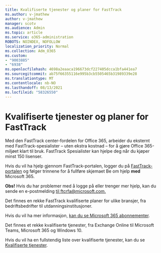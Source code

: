 ```yaml
---
title: Kvalifiserte tjenester og planer for FastTrack
ms.author: v-jmathew
author: v-jmathew
manager: scotv
ms.audience: Admin
ms.topic: article
ms.service: o365-administration
ROBOTS: NOINDEX, NOFOLLOW
localization_priority: Normal
ms.collection: Adm_O365
ms.custom:
- "9003885"
- "6938"
ms.openlocfilehash: 4698a2eaaca196673dcf227405dcca1bfa441ea7
ms.sourcegitcommit: ab75f66355116e995b3cb5505465b31989339e28
ms.translationtype: MT
ms.contentlocale: nb-NO
ms.lasthandoff: 08/13/2021
ms.locfileid: "58326550"
---
```

# <a name="eligible-services-and-plans-for-fasttrack"></a>Kvalifiserte tjenester og planer for FastTrack

Med den FastTrack center-fordelen for Office 365, arbeider du eksternt med FastTrack-spesialister – uten ekstra kostnad – for å gjøre Office 365-miljøet klart til bruk. FastTrack Spesialister kan hjelpe deg når du kjøper minst 150 lisenser.

Hvis du vil ha hjelp gjennom FastTrack-portalen, logger du på [FastTrack-portalen](https://go.microsoft.com/fwlink/?linkid=2125443) og følger trinnene for å fullføre skjemaet Be om hjelp **med** Microsoft 365.

**Obs!** Hvis du har problemer med å logge på eller trenger mer hjelp, kan du sende en e-postmelding [til ftcrfa@microsoft.com.](mailto:ftcrfa@microsoft.com)

Det finnes en rekke FastTrack kvalifiserte planer for ulike bransjer, fra bedriftsbedrifter til utdanningsinstitusjoner.

Hvis du vil ha mer informasjon, [kan du se Microsoft 365 abonnementer](https://go.microsoft.com/fwlink/?linkid=2125459).

Det finnes et rekke kvalifiserte tjenester, fra Exchange Online til Microsoft Teams, Microsoft 365 og Windows 10.

Hvis du vil ha en fullstendig liste over kvalifiserte tjenester, kan du se [Kvalifiserte tjenester](https://go.microsoft.com/fwlink/?linkid=2125636).
